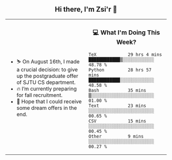 <h2 align="center"> Hi there, I'm Zsi'r 👋 </h2>

<table>
    <tr>
        <td valign="center" width="50%">
            <ul>
                <li> ⛷️ On August 16th, I made a crucial decision: to give up the postgraduate offer of SJTU CS department.</li>
                <li> 🔥 I’m currently preparing for fall recruitment.</li>
                <li> 🙏 Hope that I could receive some dream offers in the end.</li>
            </ul>
        </td>
       <td valign="top" width="50%">

<h3 align="center"> 💻 What I'm Doing This Week? </h3>

<!--START_SECTION:waka-->

```text
TeX            29 hrs 4 mins   ████████████▒░░░░░░░░░░░░   48.78 %
Python         28 hrs 57 mins  ████████████░░░░░░░░░░░░░   48.58 %
Bash           35 mins         ▒░░░░░░░░░░░░░░░░░░░░░░░░   01.00 %
Text           23 mins         ░░░░░░░░░░░░░░░░░░░░░░░░░   00.65 %
CSV            15 mins         ░░░░░░░░░░░░░░░░░░░░░░░░░   00.45 %
Other          9 mins          ░░░░░░░░░░░░░░░░░░░░░░░░░   00.27 %
```

<!--END_SECTION:waka-->
</td></tr>
</table>
